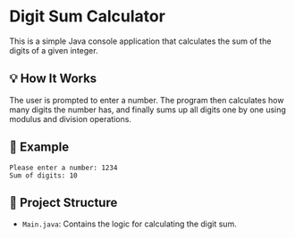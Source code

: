 # Digit Sum Calculator

This is a simple Java console application that calculates the sum of the digits of a given integer.

## 💡 How It Works

The user is prompted to enter a number. The program then calculates how many digits the number has, and finally sums up all digits one by one using modulus and division operations.

## 🧪 Example

```
Please enter a number: 1234
Sum of digits: 10
```

## 📁 Project Structure

- `Main.java`: Contains the logic for calculating the digit sum.